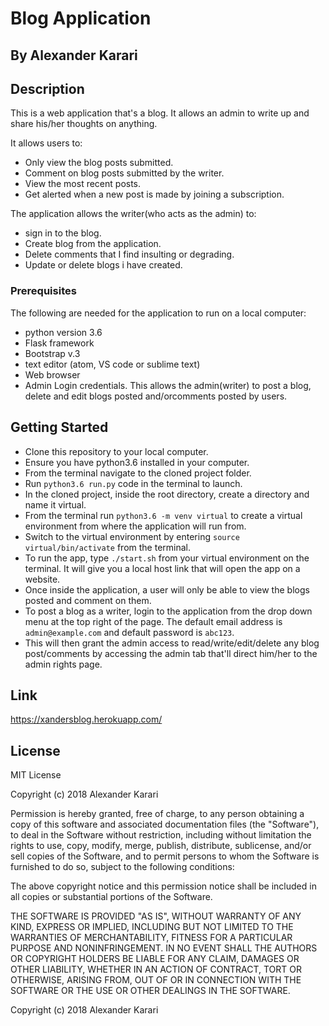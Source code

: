 # Blog Application

## By Alexander Karari

## Description
This is a web application that's a blog. It allows an admin to write up and share his/her thoughts on anything.

It allows users to:
* Only view the blog posts submitted.
* Comment on blog posts submitted by the writer.
* View the most recent posts.
* Get alerted when a new post is made by joining a subscription.

The application allows the writer(who acts as the admin) to:
* sign in to the blog.
* Create blog from the application.
* Delete comments that I find insulting or degrading.
* Update or delete blogs i have created.

### Prerequisites

The following are needed for the application to run on a local computer:
* python version 3.6
* Flask framework
* Bootstrap v.3
* text editor (atom, VS code or sublime text)
* Web browser
* Admin Login credentials. This allows the admin(writer) to post a blog, delete and edit blogs posted and/orcomments posted by users.

## Getting Started
* Clone this repository to your local computer.
* Ensure you have python3.6 installed in your computer.
* From the terminal navigate to the cloned project folder.
* Run ```python3.6 run.py``` code in the terminal to launch.
* In the cloned project, inside the root directory, create a directory and name it virtual.
* From the terminal run ```python3.6 -m venv virtual``` to create a virtual environment from where the application will run from.
* Switch to the virtual environment by entering  ```source virtual/bin/activate``` from the terminal.
* To run the app, type ```./start.sh``` from your virtual environment on the terminal. It will give you a local host link that will open the app on a website. 
* Once inside the application, a user will only be able to view the blogs posted and comment on them.
* To post a blog as a writer, login to the application from the drop down menu at the top right of the page. The default email address is ```admin@example.com``` and default password is ```abc123```.
* This will then grant the admin access to read/write/edit/delete any blog post/comments by accessing the admin tab that'll direct him/her to the admin rights page.


## Link
https://xandersblog.herokuapp.com/

## License 
MIT License

Copyright (c) 2018 Alexander Karari

Permission is hereby granted, free of charge, to any person obtaining a copy of this software and associated documentation files (the "Software"), to deal in the Software without restriction, including without limitation the rights to use, copy, modify, merge, publish, distribute, sublicense, and/or sell copies of the Software, and to permit persons to whom the Software is furnished to do so, subject to the following conditions:

The above copyright notice and this permission notice shall be included in all copies or substantial portions of the Software.

THE SOFTWARE IS PROVIDED "AS IS", WITHOUT WARRANTY OF ANY KIND, EXPRESS OR IMPLIED, INCLUDING BUT NOT LIMITED TO THE WARRANTIES OF MERCHANTABILITY, FITNESS FOR A PARTICULAR PURPOSE AND NONINFRINGEMENT. IN NO EVENT SHALL THE AUTHORS OR COPYRIGHT HOLDERS BE LIABLE FOR ANY CLAIM, DAMAGES OR OTHER LIABILITY, WHETHER IN AN ACTION OF CONTRACT, TORT OR OTHERWISE, ARISING FROM, OUT OF OR IN CONNECTION WITH THE SOFTWARE OR THE USE OR OTHER DEALINGS IN THE SOFTWARE. 

Copyright (c) 2018 Alexander Karari